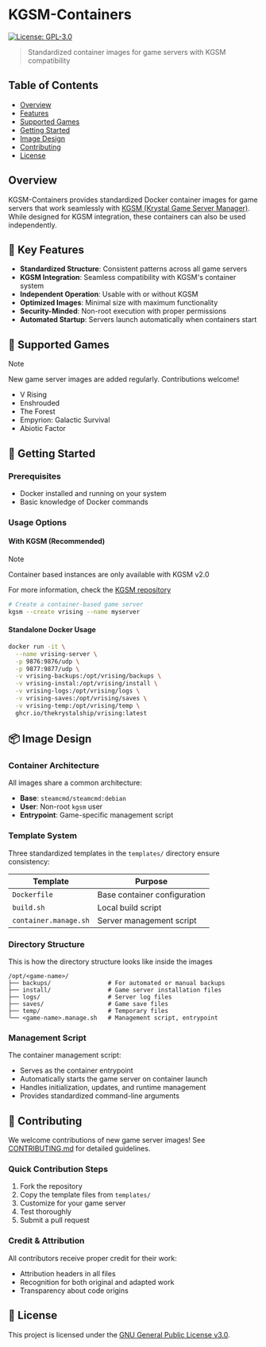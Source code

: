 # KGSM-Containers

[![License: GPL-3.0](https://img.shields.io/badge/License-GPL--3.0-blue.svg)](LICENSE)

> Standardized container images for game servers with KGSM compatibility

## Table of Contents
- [Overview](#overview)
- [Features](#-key-features)
- [Supported Games](#-supported-games)
- [Getting Started](#-getting-started)
- [Image Design](#-image-design)
- [Contributing](#-contributing)
- [License](#-license)

## Overview

KGSM-Containers provides standardized Docker container images for game servers that work seamlessly with [KGSM (Krystal Game Server Manager)](https://github.com/TheKrystalShip/KGSM). While designed for KGSM integration, these containers can also be used independently.

## 🌟 Key Features

- **Standardized Structure**: Consistent patterns across all game servers
- **KGSM Integration**: Seamless compatibility with KGSM's container system
- **Independent Operation**: Usable with or without KGSM
- **Optimized Images**: Minimal size with maximum functionality
- **Security-Minded**: Non-root execution with proper permissions
- **Automated Startup**: Servers launch automatically when containers start

## 🎲 Supported Games

> [!NOTE]
> New game server images are added regularly. Contributions welcome!

-  V Rising                    
-  Enshrouded                  
-  The Forest                  
-  Empyrion: Galactic Survival 
-  Abiotic Factor              


## 🚀 Getting Started

### Prerequisites

- Docker installed and running on your system
- Basic knowledge of Docker commands

### Usage Options

#### With KGSM (Recommended)

> [!NOTE]
> Container based instances are only available with KGSM v2.0

For more information, check the [KGSM repository](https://github.com/TheKrystalShip/KGSM)

```sh
# Create a container-based game server
kgsm --create vrising --name myserver
```

#### Standalone Docker Usage

```sh
docker run -it \
  --name vrising-server \
  -p 9876:9876/udp \
  -p 9877:9877/udp \
  -v vrising-backups:/opt/vrising/backups \
  -v vrising-instal:/opt/vrising/install \
  -v vrising-logs:/opt/vrising/logs \
  -v vrising-saves:/opt/vrising/saves \
  -v vrising-temp:/opt/vrising/temp \
  ghcr.io/thekrystalship/vrising:latest
```

## 📦 Image Design

### Container Architecture

All images share a common architecture:

- **Base**: `steamcmd/steamcmd:debian`
- **User**: Non-root `kgsm` user
- **Entrypoint**: Game-specific management script

### Template System

Three standardized templates in the `templates/` directory ensure consistency:

| Template              | Purpose                      |
| --------------------- | ---------------------------- |
| `Dockerfile`          | Base container configuration |
| `build.sh`            | Local build script           |
| `container.manage.sh` | Server management script     |

### Directory Structure

This is how the directory structure looks like inside the images

```
/opt/<game-name>/
├── backups/                # For automated or manual backups
├── install/                # Game server installation files
├── logs/                   # Server log files
├── saves/                  # Game save files
├── temp/                   # Temporary files
└── <game-name>.manage.sh   # Management script, entrypoint
```

### Management Script

The container management script:
- Serves as the container entrypoint
- Automatically starts the game server on container launch
- Handles initialization, updates, and runtime management
- Provides standardized command-line arguments

## 🤝 Contributing

We welcome contributions of new game server images! See [CONTRIBUTING.md](CONTRIBUTING.md) for detailed guidelines.

### Quick Contribution Steps

1. Fork the repository
2. Copy the template files from `templates/`
3. Customize for your game server
4. Test thoroughly
5. Submit a pull request

### Credit & Attribution

All contributors receive proper credit for their work:
- Attribution headers in all files
- Recognition for both original and adapted work
- Transparency about code origins

## 📄 License

This project is licensed under the [GNU General Public License v3.0](LICENSE).
